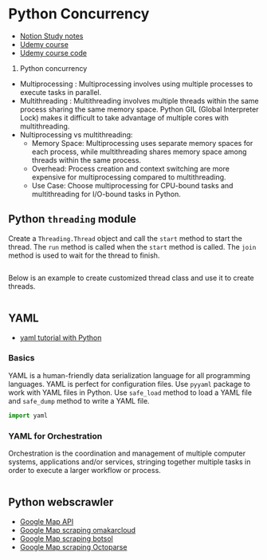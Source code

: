 # Python Concurrency
- [Notion Study notes](https://www.notion.so/Python-Java-Concurrency-b883552932a44086bbe859f88851ed28?pvs=4)
- [Udemy course](https://www.udemy.com/course/concurrent-and-parallel-programming-in-python/learn/lecture/28328244#overview)
- [Udemy course code](https://github.com/PacktPublishing/Concurrent-and-Parallel-Programming-in-Python/tree/main)

1. Python concurrency
- Multiprocessing : Multiprocessing involves using multiple processes to execute tasks in parallel.
- Multithreading :  Multithreading involves multiple threads within the same process sharing the same memory space. Python GIL (Global Interpreter Lock) makes it difficult to take advantage of multiple cores with multithreading.
- Nultiprocessing vs multithreading:
    - Memory Space: Multiprocessing uses separate memory spaces for each process, while multithreading shares memory space among threads within the same process.
    - Overhead: Process creation and context switching are more expensive for multiprocessing compared to multithreading.
    - Use Case: Choose multiprocessing for CPU-bound tasks and multithreading for I/O-bound tasks in Python.

## Python `threading` module
Create a `Threading.Thread` object and call the `start` method to start the thread. The `run` method is called when the `start` method is called. The `join` method is used to wait for the thread to finish.

```python

```

Below is an example to create customized thread class and use it to create threads.
```python

```

## YAML
- [yaml tutorial with Python](https://python.land/data-processing/python-yaml)  

### Basics
YAML is a human-friendly data serialization language for all programming languages. YAML is perfect for configuration files. Use `pyyaml` package to work with YAML files in Python. Use `safe_load` method to load a YAML file and `safe_dump` method to write a YAML file.

```python
import yaml

```
### YAML for Orchestration
Orchestration is the coordination and management of multiple computer systems, applications and/or services, stringing together multiple tasks in order to execute a larger workflow or process.
```
```

## Python webscrawler
- [Google Map API](https://developers.google.com/maps/documentation)
- [Google Map scraping omakarcloud](https://github.com/omkarcloud/google-maps-scraper)
- [Google Map scraping botsol](https://www.botsol.com/bots/google-maps-crawler)
- [Google Map scraping Octoparse](https://www.octoparse.com/blog/google-maps-crawlers)